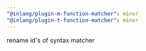 ```yaml
---
"@inlang/plugin-m-function-matcher": minor
"@inlang/plugin-t-function-matcher": minor
---
```


rename id's of syntax matcher
